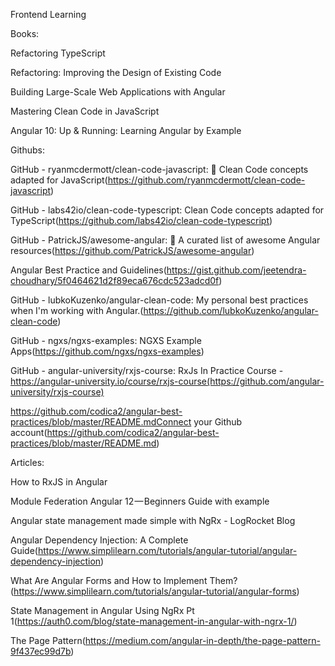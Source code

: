 Frontend Learning

Books:

Refactoring TypeScript

Refactoring: Improving the Design of Existing Code

Building Large-Scale Web Applications with Angular

Mastering Clean Code in JavaScript

Angular 10: Up & Running: Learning Angular by Example





Githubs:

GitHub - ryanmcdermott/clean-code-javascript: :bathtub: Clean Code concepts adapted for JavaScript(https://github.com/ryanmcdermott/clean-code-javascript)

GitHub - labs42io/clean-code-typescript: Clean Code concepts adapted for TypeScript(https://github.com/labs42io/clean-code-typescript)

GitHub - PatrickJS/awesome-angular: :page_facing_up: A curated list of awesome Angular resources(https://github.com/PatrickJS/awesome-angular)

Angular Best Practice and Guidelines(https://gist.github.com/jeetendra-choudhary/5f0464621d2f89eca676cdc523adcd0f)

GitHub - lubkoKuzenko/angular-clean-code: My personal best practices when I'm working with Angular.(https://github.com/lubkoKuzenko/angular-clean-code)

GitHub - ngxs/ngxs-examples: NGXS Example Apps(https://github.com/ngxs/ngxs-examples) 

GitHub - angular-university/rxjs-course: RxJs In Practice Course - https://angular-university.io/course/rxjs-course(https://github.com/angular-university/rxjs-course)

https://github.com/codica2/angular-best-practices/blob/master/README.mdConnect your Github account(https://github.com/codica2/angular-best-practices/blob/master/README.md)

Articles:

How to RxJS in Angular 

Module Federation Angular 12 — Beginners Guide with example 

Angular state management made simple with NgRx - LogRocket Blog 

Angular Dependency Injection: A Complete Guide(https://www.simplilearn.com/tutorials/angular-tutorial/angular-dependency-injection)

What Are Angular Forms and How to Implement Them?(https://www.simplilearn.com/tutorials/angular-tutorial/angular-forms)

State Management in Angular Using NgRx Pt 1(https://auth0.com/blog/state-management-in-angular-with-ngrx-1/)

The Page Pattern(https://medium.com/angular-in-depth/the-page-pattern-9f437ec99d7b)
